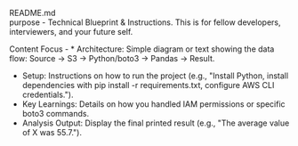README.md	
 purpose - Technical Blueprint & Instructions. This is for fellow developers, interviewers, and your future self.	
 
 
 
 
Content Focus - * Architecture: Simple diagram or text showing the data flow: Source → S3 → Python/boto3 → Pandas → Result.
* Setup: Instructions on how to run the project (e.g., "Install Python, install dependencies with pip install -r requirements.txt, configure AWS CLI credentials.").
* Key Learnings: Details on how you handled IAM permissions or specific boto3 commands.
* Analysis Output: Display the final printed result (e.g., "The average value of X was 55.7.").